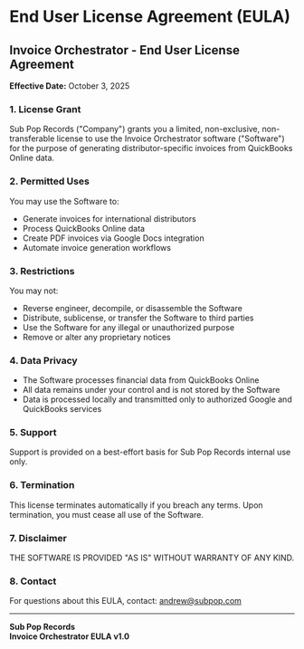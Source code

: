 # End User License Agreement (EULA)

## Invoice Orchestrator - End User License Agreement

**Effective Date:** October 3, 2025

### 1. License Grant
Sub Pop Records ("Company") grants you a limited, non-exclusive, non-transferable license to use the Invoice Orchestrator software ("Software") for the purpose of generating distributor-specific invoices from QuickBooks Online data.

### 2. Permitted Uses
You may use the Software to:
- Generate invoices for international distributors
- Process QuickBooks Online data
- Create PDF invoices via Google Docs integration
- Automate invoice generation workflows

### 3. Restrictions
You may not:
- Reverse engineer, decompile, or disassemble the Software
- Distribute, sublicense, or transfer the Software to third parties
- Use the Software for any illegal or unauthorized purpose
- Remove or alter any proprietary notices

### 4. Data Privacy
- The Software processes financial data from QuickBooks Online
- All data remains under your control and is not stored by the Software
- Data is processed locally and transmitted only to authorized Google and QuickBooks services

### 5. Support
Support is provided on a best-effort basis for Sub Pop Records internal use only.

### 6. Termination
This license terminates automatically if you breach any terms. Upon termination, you must cease all use of the Software.

### 7. Disclaimer
THE SOFTWARE IS PROVIDED "AS IS" WITHOUT WARRANTY OF ANY KIND.

### 8. Contact
For questions about this EULA, contact: andrew@subpop.com

---

**Sub Pop Records**  
**Invoice Orchestrator EULA v1.0**
